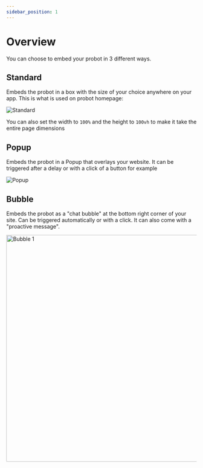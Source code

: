 ```yaml
---
sidebar_position: 1
---
```


# Overview

You can choose to embed your probot in 3 different ways.

## Standard

Embeds the probot in a box with the size of your choice anywhere on your app. This is what is used on probot homepage:

<img src="/img/embeddings/standard.png" alt="Standard"/>

You can also set the width to `100%` and the height to `100vh` to make it take the entire page dimensions

## Popup

Embeds the probot in a Popup that overlays your website. It can be triggered after a delay or with a click of a button for example

<img src="/img/embeddings/popup.png" alt="Popup"/>

## Bubble

Embeds the probot as a "chat bubble" at the bottom right corner of your site. Can be triggered automatically or with a click. It can also come with a "proactive message".

<img src="/img/embeddings/bubble1.png" alt="Bubble 1" width="600px"/>
